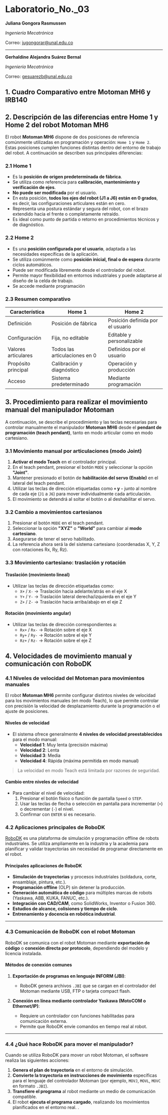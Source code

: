 # Laboratorio_No._03
**Juliana Gongora Rasmussen**


_Ingeniería Mecatrónica_

Correo: jugongorar@unal.edu.co

---


**Gerhaldine Alejandra Suárez Bernal**
  
  _Ingeniería Mecatrónica_

Correo: gesuarezb@unal.edu.co
## 1. Cuadro Comparativo entre Motoman MH6 y IRB140


## 2. Descripción de las diferencias entre Home 1 y Home 2 del robot Motoman MH6

El robot **Motoman MH6** dispone de dos posiciones de referencia comúnmente utilizadas en programación y operación: `Home 1` y `Home 2`. Estas posiciones cumplen funciones distintas dentro del entorno de trabajo del robot. A continuación se describen sus principales diferencias:

### 2.1 Home 1

- Es la **posición de origen predeterminada de fábrica**.
- Se utiliza como referencia para **calibración, mantenimiento y verificación de ejes**.
- **No puede ser modificada** por el usuario.
- En esta posición, **todos los ejes del robot (J1 a J6) están en 0 grados**, es decir, las configuraciones articulares están en cero.
- Representa una postura estándar y segura del robot, con el brazo extendido hacia el frente o completamente retraído.
- Es ideal como punto de partida o retorno en procedimientos técnicos y de diagnóstico.

### 2.2 Home 2

- Es una **posición configurada por el usuario**, adaptada a las necesidades específicas de la aplicación.
- Se utiliza comúnmente como **posición inicial, final o de espera** durante ciclos automáticos.
- Puede ser modificada libremente desde el controlador del robot.
- Permite mayor flexibilidad en entornos industriales y puede adaptarse al diseño de la celda de trabajo.
- Se accede mediante programación

  
### 2.3 Resumen comparativo

| Característica              | Home 1                               | Home 2                                |
|-----------------------------|---------------------------------------|----------------------------------------|
| Definición                  | Posición de fábrica                   | Posición definida por el usuario       |
| Configuración               | Fija, no editable                     | Editable y personalizable              |
| Valores articulares         | Todos las articulaciones en 0         | Definidos por el usuario               |
| Propósito principal         | Calibración y diagnóstico             | Operación y producción                 |
| Acceso                      | Sistema predeterminado                | Mediante programación                  |

  
## 3. Procedimiento para realizar el movimiento manual del manipulador Motoman

A continuación, se describe el procedimiento y las teclas necesarias para controlar manualmente el manipulador **Motoman MH6** desde el **pendant de programación (teach pendant)**, tanto en modo articular como en modo cartesiano.

### 3.1 Movimiento manual por articulaciones (modo Joint)

1. **Activar el modo Teach** en el controlador principal.
2. En el teach pendant, presionar el botón `MODE` y seleccionar la opción **"Joint"**.
3. Mantener presionado el botón de **habilitación del servo (Enable)** en el lateral del teach pendant.
4. Utilizar las teclas de dirección etiquetadas como **`+` y `-`** junto al nombre de cada eje (`J1` a `J6`) para mover individualmente cada articulación.
5. El movimiento se detendrá al soltar el botón o al deshabilitar el servo.



### 3.2 Cambio a movimientos cartesianos

1. Presionar el botón `MODE` en el teach pendant.
2. Seleccionar la opción **"XYZ"** o **"World"** para cambiar al **modo cartesiano**.
3. Asegurarse de tener el servo habilitado.
4. La referencia ahora será la del sistema cartesiano (coordenadas X, Y, Z con rotaciones Rx, Ry, Rz).



### 3.3 Movimiento cartesiano: traslación y rotación

#### Traslación (movimiento lineal)

- Utilizar las teclas de dirección etiquetadas como:
  - `X+` / `X-` → Traslación hacia adelante/atrás en el eje X
  - `Y+` / `Y-` → Traslación lateral derecha/izquierda en el eje Y
  - `Z+` / `Z-` → Traslación hacia arriba/abajo en el eje Z

#### Rotación (movimiento angular)

- Utilizar las teclas de dirección correspondientes a:
  - `Rx+` / `Rx-` → Rotación sobre el eje X
  - `Ry+` / `Ry-` → Rotación sobre el eje Y
  - `Rz+` / `Rz-` → Rotación sobre el eje Z


## 4. Velocidades de movimiento manual y comunicación con RoboDK

### 4.1 Niveles de velocidad del Motoman para movimientos manuales

El robot **Motoman MH6** permite configurar distintos niveles de velocidad para los movimientos manuales (en modo Teach), lo que permite controlar con precisión la velocidad de desplazamiento durante la programación o el ajuste de posiciones.

#### Niveles de velocidad

- El sistema ofrece generalmente **4 niveles de velocidad preestablecidos** para el modo manual:
  - **Velocidad 1**: Muy lenta (precisión máxima)
  - **Velocidad 2**: Lenta
  - **Velocidad 3**: Media
  - **Velocidad 4**: Rápida (máxima permitida en modo manual)

>  La velocidad en modo Teach está limitada por razones de seguridad.

#### Cambio entre niveles de velocidad

- Para cambiar el nivel de velocidad:
  1. Presionar el botón físico o función de pantalla `Speed` o `STEP`.
  2. Usar las teclas de flecha o selección en pantalla para incrementar (`+`) o decrementar (`-`) el nivel.
  3. Confirmar con `ENTER` si es necesario.



### 4.2 Aplicaciones principales de RoboDK

[RoboDK](https://robodk.com) es una plataforma de simulación y programación offline de robots industriales. Se utiliza ampliamente en la industria y la academia para planificar y validar trayectorias sin necesidad de programar directamente en el robot.

#### Principales aplicaciones de RoboDK

- **Simulación de trayectorias** y procesos industriales (soldadura, corte, ensamblaje, pintura, etc.).
- **Programación offline** (OLP) sin detener la producción.
- **Generación automática de código** para múltiples marcas de robots (Yaskawa, ABB, KUKA, FANUC, etc.).
- **Integración con CAD/CAM**, como SolidWorks, Inventor o Fusion 360.
- **Estudios de alcance, colisiones y tiempo de ciclo**.
- **Entrenamiento y docencia en robótica industrial**.

---

### 4.3 Comunicación de RoboDK con el robot Motoman

RoboDK se comunica con el robot Motoman mediante **exportación de código** o **conexión directa por protocolo**, dependiendo del modelo y licencia instalada.

#### Métodos de conexión comunes

1. **Exportación de programas en lenguaje INFORM (JBI)**:
   - RoboDK genera archivos `.JBI` que se cargan en el controlador del Motoman mediante USB, FTP o tarjeta compact flash.

2. **Conexión en línea mediante controlador Yaskawa (MotoCOM o Ethernet/IP)**:
   - Requiere un controlador con funciones habilitadas para comunicación externa.
   - Permite que RoboDK envíe comandos en tiempo real al robot.

---

### 4.4 ¿Qué hace RoboDK para mover el manipulador?

Cuando se utiliza RoboDK para mover un robot Motoman, el software realiza las siguientes acciones:

1. **Genera el plan de trayectoria** en el entorno de simulación.
2. **Convierte la trayectoria en instrucciones de movimiento** específicas para el lenguaje del controlador Motoman (por ejemplo, `MOVJ`, `MOVL`, `MOVC` en formato `.JBI`).
3. **Transfiere el programa** al robot mediante un medio de comunicación compatible.
4. El robot **ejecuta el programa cargado**, realizando los movimientos planificados en el entorno real.
.


